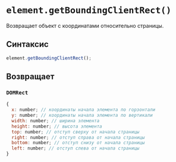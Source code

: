 # `element.getBoundingClientRect()`

Возвращает объект с координатами относительно страницы.

## Синтаксис

```js
element.getBoundingClientRect();
```

## Возвращает

### `DOMRect`

```js
{
  x: number; // координаты начала элемента по горзонтали
  y: number; // координаты начала элемента по вертикали
  width: number; // ширина элемента
  height: number; // высота элемента
  top: number; // отступ сверху от начала страницы
  right: number; // отступ справа от начала страницы
  bottom: number; // отступ снизу от начала страницы
  left: number; // отступ слева от начала страницы
}
```

